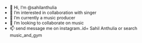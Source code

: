 - 👋 Hi, I’m @sahilanthulia
- 👀 I’m interested in collaboration with singer 
- 🌱 I’m currently a music producer
- 💞️ I’m looking to collaborate on music
- 📫 send message me on instagram..id=  Sahil Anthulia or search music_and_gym

<!---
sahilanthulia/sahilanthulia is a ✨ special ✨ repository because its `README.md` (this file) appears on your GitHub profile.
You can click the Preview link to take a look at your changes.
--->
